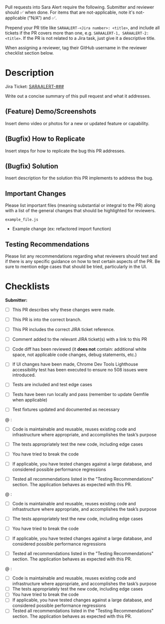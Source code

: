 Pull requests into Sara Alert require the following. Submitter and reviewer should :white_check_mark: when done. For items that are not-applicable, note it's not-applicable ("N/A") and :white_check_mark:.

Prepend your PR title like `SARAALERT-<Jira number>: <title>`, and include all tickets if the PR covers more than one, e.g. `SARAALERT-1, SARAALERT-2: <title>`. If the PR is not related to a Jira task, just give it a descriptive title.

When assigning a reviewer, tag their GitHub username in the reviewer checklist section below.


# Description
Jira Ticket: [SARAALERT-###](https://tracker.codev.mitre.org/browse/SARAALERT-###)

Write out a concise summary of this pull request and what it addresses.

## (Feature) Demo/Screenshots
Insert demo video or photos for a new or updated feature or capability.

## (Bugfix) How to Replicate
Insert steps for how to replicate the bug this PR addresses.

## (Bugfix) Solution
Insert description for the solution this PR implements to address the bug.

## Important Changes
Please list important files (meaning substantial or integral to the PR) along with a list of the general changes that should be highlighted for reviewers.

`example_file.js`
- Example change (ex: refactored import function)

## Testing Recommendations
Please list any recommendations regarding what reviewers should test and if there is any specific guidance on how to test certain aspects of the PR. Be sure to mention edge cases that should be tried, particularly in the UI.

# Checklists

**Submitter:**
- [ ] This PR describes why these changes were made.
- [ ] This PR is into the correct branch.
- [ ] This PR includes the correct JIRA ticket reference.
- [ ] Comment added to the relevant JIRA ticket(s) with a link to this PR
- [ ] Code diff has been reviewed (it **does not** contain: additional white space, not applicable code changes, debug statements, etc.)
- [ ] If UI changes have been made, Chrome Dev Tools Lighthouse accessibility test has been executed to ensure no 508 issues were introduced.
- [ ] Tests are included and test edge cases
- [ ] Tests have been run locally and pass (remember to update Gemfile when applicable)
- [ ] Test fixtures updated and documented as necessary


@ :
- [ ] Code is maintainable and reusable, reuses existing code and infrastructure where appropriate, and accomplishes the task’s purpose
- [ ] The tests appropriately test the new code, including edge cases
- [ ] You have tried to break the code
- [ ] If applicable, you have tested changes against a large database, and considered possible performance regressions
- [ ] Tested all recommendations listed in the "Testing Recommendations" section. The application behaves as expected with this PR.


@ :
- [ ] Code is maintainable and reusable, reuses existing code and infrastructure where appropriate, and accomplishes the task’s purpose
- [ ] The tests appropriately test the new code, including edge cases
- [ ] You have tried to break the code
- [ ] If applicable, you have tested changes against a large database, and considered possible performance regressions
- [ ] Tested all recommendations listed in the "Testing Recommendations" section. The application behaves as expected with this PR.


@ :
- [ ] Code is maintainable and reusable, reuses existing code and infrastructure where appropriate, and accomplishes the task’s purpose
- [ ] The tests appropriately test the new code, including edge cases
- [ ] You have tried to break the code
- [ ] If applicable, you have tested changes against a large database, and considered possible performance regressions
- [ ] Tested all recommendations listed in the "Testing Recommendations" section. The application behaves as expected with this PR.
